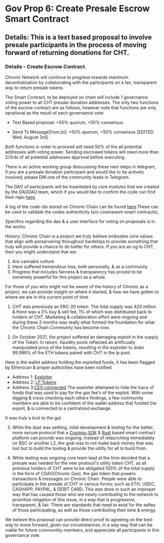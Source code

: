 # Gov Prop 6: Create Presale Escrow Smart Contract 

## Details: This is a text based proposal to involve presale participants in the process of moving forward of returning donations for CHT.

### Details - Create Escrow Contract.

Chronic Network will continue to progress towards maximum decentralization by collaborating with the participants on a fair, transparent way to return presale tokens.

The Smart Contract, to be deployed on chain will include 1 governance voting power to all CHT presale donation addresses. The only two functions of the escrow contract are as follows, however note that functions are only oprational as the result of each governance vote:

- Text Based proposal: +50% quorum, +50% consensus 

- Send Tx Message[from,to]: +50% quorum, +50% consensus [EDITED Wed. August 3rd].

Both functions in order to proceed will need 50% of the all potential addresses with voting power. Sending escrowed tokens will need more than 2/3rds of all potential addresses approval before executing.

There is an active working group disscussing these next steps in telegram, if you are a presale donation participant and would like to be actively involved, please DM one of the community leads in Telegram.

The DAO of participants will be insantiated by core modules that are created by the DAODAO team, which if you would like to confirm the code can find their repo [here](https://github.com/DA0-DA0/dao-contracts). 

A log of the code-ids stored on Chronic Chain can be found [here](https://github.com/ChronicNetwork/documentation/blob/main/smart-contracts/Code-ID%20Log.csv).These can be used to validate the codes authenticity (s/o cosmwasm smart contracts).

Specifics regarding the dao & a user interface for voting on proposals is in the works.


History: 
Chronic Chain is a project we truly believe embodies core values that align with perservering throughout hardships to provide something that truly will provide a chance to do better for others. If you are an og to CHT, then you might understand that we:
 1. Are cannabis culture
 2. Have suffered tremendous loss; both personally, & as a community
 3. Progress that includes fairness & transparency has proved to be extremely powerful for this project as a whole.

For those of you who might not be aware of the history of Chronic as a project, we can provide insight on where it started, & how we have gotten to where we are in this current point of time.

1. CHT was previously an ERC-20 token. The total supply was 420 million & there was a 3% buy & sell fee, 1% of which was distributed back to holders of CHT. Marketing & collaboration effort were ongoing and during these 2 months was really what formed the foundation for what the Chronic Chain Community has become now. 

2. On October 2021, the project suffered an damaging exploit in the supply of the Token. In return, liquidity pools reflected an artificually manipulated price of the tokens, resulting in the exploiter to drain 99.999% of the ETH tokens paired with CHT in the lp pool. 

Here is the wallet address holding the exploited funds, it has been flagged by Etherscan & proper authorities have been notified. 
- Address 1: [Exploiter](https://etherscan.io/address/0x8bc312fe6b289e95c23c6494dbf305a46f1c2761)
- Address 2: [LP Tokens](https://etherscan.io/address/0x8a9a8244fcd6861521d41825945b35057152184e)
- Address 3:[CEX-connected](https://etherscan.io/address/0x379ef9c4e86b13ea4335fabdd88512fdcb5f156b)
The exploiter attemped to hide the trace of funds that was used to pay for the gas fee's of the exploit. With some digging & cross checking each others findings, a few community members are able to be confident of the wallet address that funded the expoit, & is connected to a centralized exchange.


It was truly a kick to the gut.

3. While the dust was settling, inital development & testing for the better, more secure protocol that a [Cosmos-SDK](https://v1.cosmos.network/sdk) & [Rust](https://www.rust-lang.org/) based smart contract platform can provide was ongoing. Instead of relaunching immediately on BSC or another L2, the goal was to not make back money that was lost but to build the tooling & provide the utility for all to build from. 

4. While testing was ongoing core team lead at the time decided that a presale was needed for the new protocol's utility token CHT, as all previous holders of CHT were to be obligated 100% of the total supply in the form of CGAS(Chronic Gas), the gas token that powers transactions & messages on Chronic Chain.  People were able to participate in the presale of CHT in various forms; such as ETH, USDC, CASHAPP, PAYPAL, & DEBIT CARD. This was done in such an improper way that has caused those who are newly contributing to the network to prioiritize mitgation of this issue, in a way that is progressive, transparent, & fair. There are standards that need to exist for the saftey of those participating, as well as those contributing their time & energy.

We believe this proposal can provide direct proof to agreeing on the best way to move forward, given our circumstances, in a way way that can be viable for future communtity members, and appreciate all participants in this governance vote.





